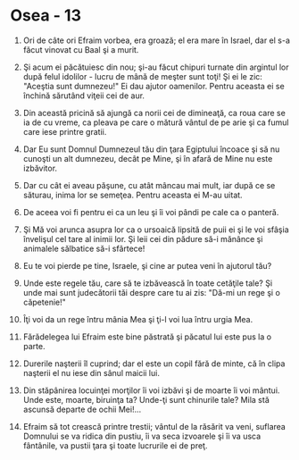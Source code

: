 # Osea - 13

1. Ori de câte ori Efraim vorbea, era groază; el era mare în Israel, dar el s-a făcut vinovat cu Baal şi a murit. 

2. Şi acum ei păcătuiesc din nou; şi-au făcut chipuri turnate din argintul lor după felul idolilor - lucru de mână de meşter sunt toţi! Şi ei le zic: "Aceştia sunt dumnezeu!" Ei dau ajutor oamenilor. Pentru aceasta ei se închină sărutând viţeii cei de aur. 

3. Din această pricină să ajungă ca norii cei de dimineaţă, ca roua care se ia de cu vreme, ca pleava pe care o mătură vântul de pe arie şi ca fumul care iese printre gratii. 

4. Dar Eu sunt Domnul Dumnezeul tău din ţara Egiptului încoace şi să nu cunoşti un alt dumnezeu, decât pe Mine, şi în afară de Mine nu este izbăvitor. 

6. Dar cu cât ei aveau păşune, cu atât mâncau mai mult, iar după ce se săturau, inima lor se semeţea. Pentru aceasta ei M-au uitat. 

7. De aceea voi fi pentru ei ca un leu şi îi voi pândi pe cale ca o panteră. 

8. Şi Mă voi arunca asupra lor ca o ursoaică lipsită de puii ei şi le voi sfâşia învelişul cel tare al inimii lor. Şi leii cei din pădure să-i mănânce şi animalele sălbatice să-i sfârtece! 

9. Eu te voi pierde pe tine, Israele, şi cine ar putea veni în ajutorul tău? 

10. Unde este regele tău, care să te izbăvească în toate cetăţile tale? Şi unde mai sunt judecătorii tăi despre care tu ai zis: "Dă-mi un rege şi o căpetenie!" 

11. Îţi voi da un rege întru mânia Mea şi ţi-l voi lua întru urgia Mea. 

12. Fărădelegea lui Efraim este bine păstrată şi păcatul lui este pus la o parte. 

13. Durerile naşterii îl cuprind; dar el este un copil fără de minte, că în clipa naşterii el nu iese din sânul maicii lui. 

14. Din stăpânirea locuinţei morţilor îi voi izbăvi şi de moarte îi voi mântui. Unde este, moarte, biruinţa ta? Unde-ţi sunt chinurile tale? Mila stă ascunsă departe de ochii Mei!... 

15. Efraim să tot crească printre trestii; vântul de la răsărit va veni, suflarea Domnului se va ridica din pustiu, îi va seca izvoarele şi îi va usca fântânile, va pustii ţara şi toate lucrurile ei de preţ. 

